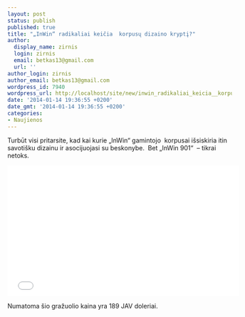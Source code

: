 ```yaml
---
layout: post
status: publish
published: true
title: "„InWin“ radikaliai keičia  korpusų dizaino kryptį?"
author:
  display_name: zirnis
  login: zirnis
  email: betkas13@gmail.com
  url: ''
author_login: zirnis
author_email: betkas13@gmail.com
wordpress_id: 7940
wordpress_url: http://localhost/site/new/inwin_radikaliai_keicia__korpusu_dizaino_krypti/
date: '2014-01-14 19:36:55 +0200'
date_gmt: '2014-01-14 19:36:55 +0200'
categories:
- Naujienos
---
```

<p>
	Turbūt visi pritarsite, kad kai kurie &bdquo;InWin&ldquo; gamintojo &nbsp;korpusai i&scaron;siskiria itin savoti&scaron;ku dizainu ir asocijuojasi su beskonybe. &nbsp;Bet &bdquo;InWin 901&ldquo; &nbsp;&ndash; tikrai netoks.</p>
<p>
	<iframe allowfullscreen="" frameborder="0" height="293" src="//www.youtube.com/embed/PRwD-SkXLu8" width="520"></iframe></p>
<p>
	Numatoma &scaron;io gražuolio kaina yra 189 JAV doleriai.</p>

